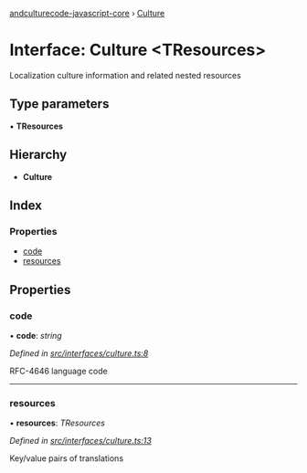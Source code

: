 [andculturecode-javascript-core](../README.md) › [Culture](culture.md)

# Interface: Culture <**TResources**>

Localization culture information and related nested resources

## Type parameters

▪ **TResources**

## Hierarchy

* **Culture**

## Index

### Properties

* [code](culture.md#code)
* [resources](culture.md#resources)

## Properties

###  code

• **code**: *string*

*Defined in [src/interfaces/culture.ts:8](https://github.com/AndcultureCode/AndcultureCode.JavaScript.Core/blob/d084ed3/src/interfaces/culture.ts#L8)*

RFC-4646 language code

___

###  resources

• **resources**: *TResources*

*Defined in [src/interfaces/culture.ts:13](https://github.com/AndcultureCode/AndcultureCode.JavaScript.Core/blob/d084ed3/src/interfaces/culture.ts#L13)*

Key/value pairs of translations
